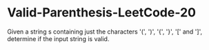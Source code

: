 # Valid-Parenthesis-LeetCode-20
Given a string s containing just the characters '(', ')', '{', '}', '[' and ']', determine if the input string is valid.
